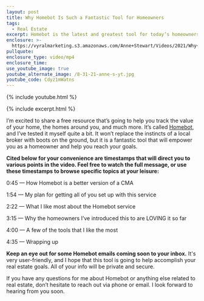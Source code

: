 ```yaml
---
layout: post
title: Why Homebot Is Such a Fantastic Tool for Homeowners
tags:
  - Real Estate
excerpt: Homebot is the latest and greatest tool for today’s homeowners.
enclosure: >-
  https://vyralmarketing.s3.amazonaws.com/Anne+Stewart/Videos/2021/Why+Homebot+Is+Such+a+Fantastic+Tool+for+Homeowners.mp4
pullquote:
enclosure_type: video/mp4
enclosure_time:
use_youtube_image: true
youtube_alternate_image: /8-31-21-anne-s-yt.jpg
youtube_code: Cdyz1mWatns
---
```

{% include youtube.html %}

{% include excerpt.html %}

I’m excited to share a free resource that’s going to help you track the value of your home, the homes around you, and much more. It’s called [Homebot](https://homebot.ai/), and I’ve tested it myself quite a bit. It won’t replace the instincts of a local broker with boots on the ground, but it is a fantastic tool that will empower you as a homeowner and help you reach your goals.

**Cited below for your convenience are timestamps that will direct you to various points in the video. Feel free to watch the full message, or use these timestamps to browse specific topics at your leisure:**

0:45 — How Homebot is a better version of a CMA

1:54 — My plan for getting all of you set up with this service

2:22 — What I like most about the Homebot service

3:15 — Why the homeowners I’ve introduced this to are LOVING it so far

4:00 — A few of the tools that I like the most

4:35 — Wrapping up

**Keep an eye out for some Homebot emails coming soon to your inbox.**&nbsp;It's very user-friendly, and I hope that this tool is going to help accomplish your real estate goals. All of your info will be private and secure.

If you have any questions for me about Homebot or anything else related to real estate, don’t hesitate to reach out via phone or email. I look forward to hearing from you soon.

&nbsp;
